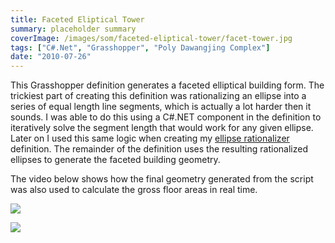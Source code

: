 ```yaml
---
title: Faceted Eliptical Tower
summary: placeholder summary
coverImage: /images/som/faceted-eliptical-tower/facet-tower.jpg
tags: ["C#.Net", "Grasshopper", "Poly Dawangjing Complex"]
date: "2010-07-26"
---
```


This Grasshopper definition generates a faceted elliptical building form. The trickiest part of creating this definition was rationalizing an ellipse into a series of equal length line segments, which is actually a lot harder then it sounds. I was able to do this using a C#.NET component in the definition to iteratively solve the segment length that would work for any given ellipse. Later on I used this same logic when creating my [ellipse rationalizer](http://www.ericanastas.com/ellipse-rationalizer/ "Ellipse Rationalizer") definition. The remainder of the definition uses the resulting rationalized ellipses to generate the faceted building geometry.

The video below shows how the final geometry generated from the script was also used to calculate the gross floor areas in real time.

![](/images/som/faceted-eliptical-tower/facet-tower.jpg)

![](/images/som/faceted-eliptical-tower/1753.jpg)
